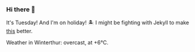 ### Hi there :wave:

It's Tuesday! And I'm on holiday! :desert_island: I might be fighting with Jekyll to make [this](https://swissclubtoronto.ca) better.

Weather in Winterthur: overcast, at +6°C.
